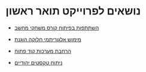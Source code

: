 # נושאים לפרוייקט תואר ראשון

* [השתתפות בפיתוח קורס משחקי מחשב](game-development-course.pdf)

* [מימוש אלגוריתמי חלוקה הוגנת](fair-division-algorithms.pdf)

* [הרחבת מערכות קוד פתוח](open-source-projects.pdf)

* [ניתוח טקסטים יהודיים](text-analysis.pdf)
